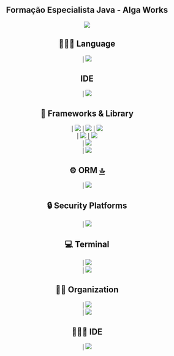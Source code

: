 

<div align="center">
<h2 align="center"> Formação Especialista Java - Alga Works  </h2>
</div>

 <div align="center">
   
 <img src="https://github.com/ilannafreire/java-specialist-algaworks/blob/main/assets/logojava.png" />


## 👩🏽‍💻 Language

| <img src="https://img.shields.io/badge/Java-ED8B00?style=for-the-badge&logo=openjdk&logoColor=white" />      



##    IDE

| <img src="https://img.shields.io/badge/IntelliJ_IDEA-000000.svg?style=for-the-badge&logo=intellij-idea&logoColor=white" /> 


## 🚀 Frameworks & Library

| <img src="https://img.shields.io/badge/apache_maven-C71A36?style=for-the-badge&logo=apachemaven&logoColor=white" />
| <img src="https://img.shields.io/badge/JWT-000000?style=for-the-badge&logo=JSON%20web%20tokens&logoColor=white" /> 
| <img src="https://img.shields.io/badge/Insomnia-5849be?style=for-the-badge&logo=Insomnia&logoColor=white"/>       
| <img src="https://img.shields.io/badge/OpenJDK-ED8B00?style=for-the-badge&logo=openjdk&logoColor=white" /> 
| <img src="https://img.shields.io/badge/Spring-6DB33F?style=for-the-badge&logo=spring&logoColor=white" />                       
| <img src="https://img.shields.io/badge/Spring_Boot-F2F4F9?style=for-the-badge&logo=spring-boot" />    
| <img src="https://img.shields.io/badge/Solid%20JS-2C4F7C?style=for-the-badge&logo=solid&logoColor=white"/>   


## ⚙️ ORM [🔝](#menu)

| <img src="https://img.shields.io/badge/Hibernate-59666C?style=for-the-badge&logo=Hibernate&logoColor=white"/> 

## 🔒 Security Platforms 

| <img src="https://img.shields.io/badge/Spring_Security-6DB33F?style=for-the-badge&logo=Spring-Security&logoColor=white"/> 




## 💻 Terminal

| <img src="https://img.shields.io/badge/GIT-E44C30?style=for-the-badge&logo=git&logoColor=white" />           
| <img src="https://img.shields.io/badge/windows%20terminal-4D4D4D?style=for-the-badge&logo=windows%20terminal&logoColor=white">  




## 👨‍💻 Organization

| <img src="https://img.shields.io/badge/Notion-000000?style=for-the-badge&logo=notion&logoColor=white" />                                                      
| <img src="https://img.shields.io/badge/Todoist-E44332?style=for-the-badge&logo=todoist&logoColor=white" />   












 ## 👩🏽‍💻 IDE 

| <img src="https://img.shields.io/badge/IntelliJ_IDEA-000000.svg?style=for-the-badge&logo=intellij-idea&logoColor=white" />
